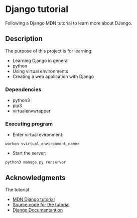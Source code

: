 # Django tutorial 
Following a Django MDN tutorial to learn more about DJango.

## Description

The purpose of this project is for learning:
* Learning Django in general
* python
* Using virtual environments
* Creating a web application with Django


### Dependencies

* python3
* pip3
* virtualenvwrapper

### Executing program

* Enter virtual evironment:
```
workon <virtual_environment_name>
```
* Start the server: 
```
python3 manage.py runserver
```

## Acknowledgments

The tutorial
* [MDN Django tutorial](https://developer.mozilla.org/en-US/docs/Learn/Server-side/Django/development_environment)
* [Source code for the tutorial](https://github.com/mdn/django-locallibrary-tutorial)
* [Django Documentantion](https://docs.djangoproject.com/en/4.2/intro/overview/)

